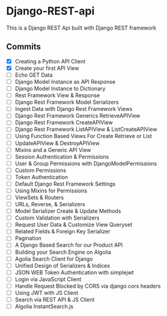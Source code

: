 # Django-REST-api
 This is a Django REST Api built with Django REST framework

## Commits 

- [X]  Creating a Python API Client
- [X]  Create your first API View
- [ ]  Echo GET Data
- [ ]  Django Model Instance as API Response
- [ ]  Django Model Instance to Dictionary
- [ ]  Rest Framework View & Response
- [ ]  Django Rest Framework Model Serializers
- [ ]  Ingest Data with Django Rest Framework Views
- [ ]  Django Rest Framework Generics RetrieveAPIView
- [ ]  Django Rest Framework CreateAPIView
- [ ]  Django Rest Framework ListAPIView & ListCreateAPIView
- [ ]  Using Function Based Views For Create Retrieve or List
- [ ]  UpdateAPIView & DestroyAPIView
- [ ]  Mixins and a Generic API View
- [ ]  Session Authentication & Permissions
- [ ]  User & Group Permissions with DjangoModelPermissions 
- [ ] Custom Permissions
- [ ]  Token Authentication
- [ ]  Default Django Rest Framework Settings
- [ ]  Using Mixins for Permissions
- [ ]  ViewSets & Routers
- [ ]  URLs, Reverse, & Serializers
- [ ]  Model Serializer Create & Update Methods
- [ ] Custom Validation with Serializers
- [ ] Request User Data & Customize View Queryset
- [ ]  Related Fields & Foreign Key Serializer
- [ ] Pagination
- [ ] A Django Based Search for our Product API
- [ ] Building your Search Engine on Algolia
- [ ] Agolia Search Client for Django
- [ ] Unified Design of Serializers & Indices
- [ ]  JSON WEB Token Authentication with simplejwt
- [ ] Login via JavaScript Client
- [ ] Handle Request Blocked by CORS via django cors headers
- [ ] Using JWT with JS Client
- [ ]  Search via REST API & JS Client
- [ ]  Algolia InstantSearch.js
